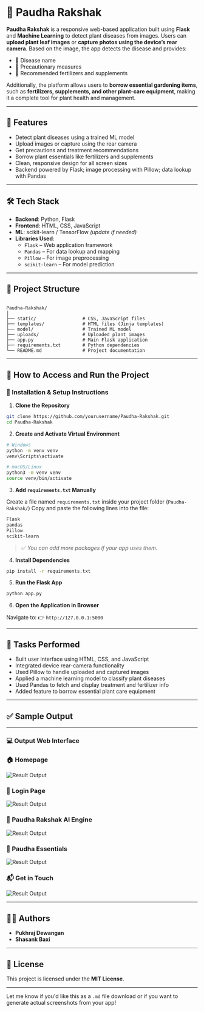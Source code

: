 
# 🌿 Paudha Rakshak

**Paudha Rakshak** is a responsive web-based application built using **Flask** and **Machine Learning** to detect plant diseases from images. Users can **upload plant leaf images** or **capture photos using the device’s rear camera**. Based on the image, the app detects the disease and provides:

- 🌱 Disease name  
- 💊 Precautionary measures  
- 🌾 Recommended fertilizers and supplements  

Additionally, the platform allows users to **borrow essential gardening items**, such as **fertilizers, supplements, and other plant-care equipment**, making it a complete tool for plant health and management.

---

## 📸 Features

- Detect plant diseases using a trained ML model
- Upload images or capture using the rear camera
- Get precautions and treatment recommendations
- Borrow plant essentials like fertilizers and supplements
- Clean, responsive design for all screen sizes
- Backend powered by Flask; image processing with Pillow; data lookup with Pandas

---

## 🛠️ Tech Stack

- **Backend**: Python, Flask
- **Frontend**: HTML, CSS, JavaScript
- **ML**: scikit-learn / TensorFlow *(update if needed)*
- **Libraries Used**:
  - `Flask` – Web application framework
  - `Pandas` – For data lookup and mapping
  - `Pillow` – For image preprocessing
  - `scikit-learn` – For model prediction

---

## 📁 Project Structure

```

Paudha-Rakshak/
│
├── static/                 # CSS, JavaScript files
├── templates/              # HTML files (Jinja templates)
├── model/                  # Trained ML model
├── uploads/                # Uploaded plant images
├── app.py                  # Main Flask application
├── requirements.txt        # Python dependencies
└── README.md               # Project documentation

````

---

## 🧪 How to Access and Run the Project

### 🔧 Installation & Setup Instructions

1. **Clone the Repository**

```bash
git clone https://github.com/yourusername/Paudha-Rakshak.git
cd Paudha-Rakshak
````

2. **Create and Activate Virtual Environment**

```bash
# Windows
python -m venv venv
venv\Scripts\activate

# macOS/Linux
python3 -m venv venv
source venv/bin/activate
```

3. **Add `requirements.txt` Manually**

Create a file named `requirements.txt` inside your project folder (`Paudha-Rakshak/`)
Copy and paste the following lines into the file:

```txt
Flask
pandas
Pillow
scikit-learn
```

> ✅ *You can add more packages if your app uses them.*

4. **Install Dependencies**

```bash
pip install -r requirements.txt
```

5. **Run the Flask App**

```bash
python app.py
```

6. **Open the Application in Browser**

Navigate to:
👉 `http://127.0.0.1:5000`

---

## 🧾 Tasks Performed

* Built user interface using HTML, CSS, and JavaScript
* Integrated device rear-camera functionality
* Used Pillow to handle uploaded and captured images
* Applied a machine learning model to classify plant diseases
* Used Pandas to fetch and display treatment and fertilizer info
* Added feature to borrow essential plant care equipment

---

## ✅ Sample Output



---

### 💻 Output Web Interface
### 🏠 Homepage
![Result Output](https://github.com/PukhrajDewangan22/Paudha_Rakshak/blob/main/output_images/Screenshot%20(40).png)
### 🔐 Login Page
![Result Output](https://github.com/PukhrajDewangan22/Paudha_Rakshak/blob/main/output_images/Screenshot%20(45).png)
### 🤖 Paudha Rakshak AI Engine
![Result Output](https://github.com/PukhrajDewangan22/Paudha_Rakshak/blob/main/output_images/Screenshot%20(41).png)
### 🌿 Paudha Essentials
![Result Output](https://github.com/PukhrajDewangan22/Paudha_Rakshak/blob/main/output_images/Screenshot%20(42).png)
### 📬 Get in Touch
![Result Output](https://github.com/PukhrajDewangan22/Paudha_Rakshak/blob/main/output_images/Screenshot%20(44).png)

---

## 👨‍💻 Authors

* **Pukhraj Dewangan**
* **Shasank Baxi**

---

## 📃 License

This project is licensed under the **MIT License**.


---

Let me know if you'd like this as a `.md` file download or if you want to generate actual screenshots from your app!
